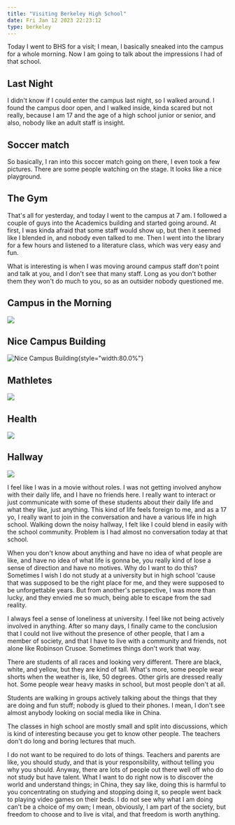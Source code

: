 ```yaml
---
title: "Visiting Berkeley High School"
date: Fri Jan 12 2023 22:23:12
type: berkeley
---
```

Today I went to BHS for a visit; I mean, I basically sneaked into the
campus for a whole morning. Now I am going to talk about the impressions
I had of that school.

## Last Night

I didn\'t know if I could enter the campus last night, so I walked
around. I found the campus door open, and I walked inside, kinda scared
but not really, because I am 17 and the age of a high school junior or
senior, and also, nobody like an adult staff is insight.

## Soccer match

So basically, I ran into this soccer match going on there, I even took a
few pictures. There are some people watching on the stage. It looks like
a nice playground.

## The Gym

That\'s all for yesterday, and today I went to the campus at 7 am. I
followed a couple of guys into the Academics building and started going
around. At first, I was kinda afraid that some staff would show up, but
then it seemed like I blended in, and nobody even talked to me. Then I
went into the library for a few hours and listened to a literature
class, which was very easy and fun.

What is interesting is when I was moving around campus staff don\'t
point and talk at you, and I don\'t see that many staff. Long as you
don\'t bother them they won\'t do much to you, so as an outsider nobody
questioned me.

## Campus in the Morning

![](https://blog.jimchen.me/f7e33c63-a3ec-465c-a13a-0915062eb576)

## Nice Campus Building

![Nice Campus
Building](https://blog.jimchen.me/a0ddb305-d2bd-4e33-b8c5-77dd95bc9d45){style="width:80.0%"}

## Mathletes

![](https://blog.jimchen.me/0f067fad-afe1-4374-a4cb-18dc1b1571dd)

## Health

![](https://blog.jimchen.me/57fb8270-3599-4e70-b374-8b555869382a)

## Hallway

![](https://blog.jimchen.me/b8a4bfee-d2e3-4064-b74e-ff2d7398c667)

I feel like I was in a movie without roles. I was not getting involved
anyhow with their daily life, and I have no friends here. I really want
to interact or just communicate with some of these students about their
daily life and what they like, just anything. This kind of life feels
foreign to me, and as a 17 yo, I really want to join in the conversation
and have a various life in high school. Walking down the noisy hallway,
I felt like I could blend in easily with the school community. Problem
is I had almost no conversation today at that school.

When you don\'t know about anything and have no idea of what people are
like, and have no idea of what life is gonna be, you really kind of lose
a sense of direction and have no motives. Why do I want to do this?
Sometimes I wish I do not study at a university but in high school
\'cause that was supposed to be the right place for me, and they were
supposed to be unforgettable years. But from another\'s perspective, I
was more than lucky, and they envied me so much, being able to escape
from the sad reality.

I always feel a sense of loneliness at university. I feel like not being
actively involved in anything. After so many days, I finally came to the
conclusion that I could not live without the presence of other people,
that I am a member of society, and that I have to live with a community
and friends, not alone like Robinson Crusoe. Sometimes things don\'t
work that way.

There are students of all races and looking very different. There are
black, white, and yellow, but they are kind of tall. What\'s more, some
people wear shorts when the weather is, like, 50 degrees. Other girls
are dressed really hot. Some people wear heavy masks in school, but most
people don\'t at all.

Students are walking in groups actively talking about the things that
they are doing and fun stuff; nobody is glued to their phones. I mean, I
don\'t see almost anybody looking on social media like in China.

The classes in high school are mostly small and split into discussions,
which is kind of interesting because you get to know other people. The
teachers don\'t do long and boring lectures that much.

I do not want to be required to do lots of things. Teachers and parents
are like, you should study, and that is your responsibility, without
telling you why you should. Anyway, there are lots of people out there
well off who do not study but have talent. What I want to do right now
is to discover the world and understand things; in China, they say like,
doing this is harmful to you concentrating on studying and stopping
doing it, so people went back to playing video games on their beds. I do
not see why what I am doing can\'t be a choice of my own; I mean,
obviously, I am part of the society, but freedom to choose and to live
is vital, and that freedom is worth anything.
